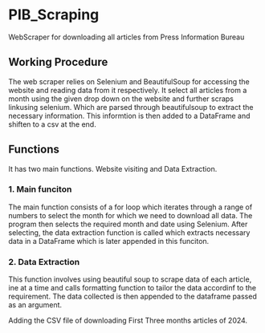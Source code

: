 # PIB_Scraping
WebScraper for downloading all articles from Press Information Bureau

## Working Procedure
The web scraper relies on Selenium and BeautifulSoup for accessing the website and reading data from it respectively. It select all articles from a month using the given drop down on the website and further scraps linkusing selenium. Which are parsed through beautifulsoup to extract the necessary information. This informtion is then added to a DataFrame and shiften to a csv at the end.

## Functions
It has two main functions. Website visiting and Data Extraction.

### 1. Main funciton
The main function consists of a for loop which iterates through a range of numbers to select the month for which we need to download all data. The program then selects the required month and date using Selenium. After selecting, the data extraction function is called which extracts necessary data in a DataFrame which is later appended in this funciton.

### 2. Data Extraction
This function involves using beautiful soup to scrape data of each article, ine at a time and calls formatting function to tailor the data accordinf to the requirement. The data collected is then appended to the dataframe passed as an argument.

Adding the CSV file of downloading First Three months articles of 2024.

